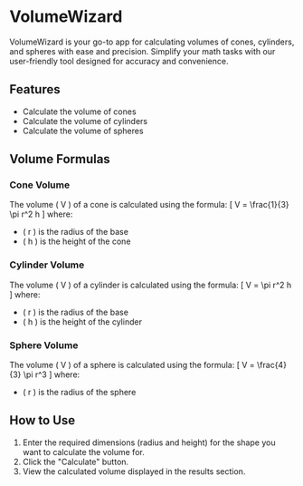 # VolumeWizard

VolumeWizard is your go-to app for calculating volumes of cones, cylinders, and spheres with ease and precision. Simplify your math tasks with our user-friendly tool designed for accuracy and convenience.

## Features

- Calculate the volume of cones
- Calculate the volume of cylinders
- Calculate the volume of spheres

## Volume Formulas

### Cone Volume
The volume \( V \) of a cone is calculated using the formula:
\[ V = \frac{1}{3} \pi r^2 h \]
where:
- \( r \) is the radius of the base
- \( h \) is the height of the cone

### Cylinder Volume
The volume \( V \) of a cylinder is calculated using the formula:
\[ V = \pi r^2 h \]
where:
- \( r \) is the radius of the base
- \( h \) is the height of the cylinder

### Sphere Volume
The volume \( V \) of a sphere is calculated using the formula:
\[ V = \frac{4}{3} \pi r^3 \]
where:
- \( r \) is the radius of the sphere

## How to Use

1. Enter the required dimensions (radius and height) for the shape you want to calculate the volume for.
2. Click the "Calculate" button.
3. View the calculated volume displayed in the results section.
